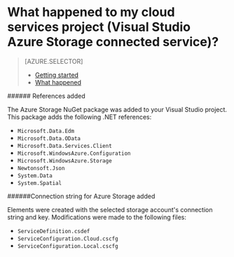 <properties
    pageTitle="What happened to my cloud service project? | Windows Azure | Visual Studio connected services"
	description="Describes what happens in a cloud services project after connecting to an Azure storage account using Visual Studio connected services"
    services="storage"
	documentationCenter=""
	authors="patshea123"
	manager="douge"
	editor="tglee"/>

<tags
	ms.service="storage"
	ms.date="09/03/2015"
	wacn.date=""/>
# What happened to my cloud services project (Visual Studio Azure Storage connected service)?

> [AZURE.SELECTOR]
> - [Getting started](/documentation/articles/vs-storage-cloud-services-getting-started-blobs)
> - [What happened](/documentation/articles/vs-storage-cloud-services-what-happened)


<!-- deleted by customization ## --><!-- keep by customization: begin --> ###### <!-- keep by customization: end --> References added

The Azure Storage NuGet package was added to your Visual Studio project.  
This package adds the following .NET references:

<!-- deleted by customization
- **Microsoft.Data.Edm**
- **Microsoft.Data.OData**
- **Microsoft.Data.Services.Client**
- **Microsoft.WindowsAzure.Configuration**
- **Microsoft.WindowsAzure.Storage**
- **Newtonsoft.Json**
- **System.Data**
- **System.Spatial**

## Connection string for Azure Storage added
-->
<!-- keep by customization: begin -->
- `Microsoft.Data.Edm`
- `Microsoft.Data.OData`
- `Microsoft.Data.Services.Client`
- `Microsoft.WindowsAzure.Configuration`
- `Microsoft.WindowsAzure.Storage`
- `Newtonsoft.Json`
- `System.Data`
- `System.Spatial`

######Connection string for Azure Storage added
<!-- keep by customization: end -->
Elements were created with the selected storage account's connection string and key. Modifications were made to the following files:

<!-- deleted by customization
- **ServiceDefinition.csdef**
- **ServiceConfiguration.Cloud.cscfg**
- **ServiceConfiguration.Local.cscfg**
-->
<!-- keep by customization: begin -->
- `ServiceDefinition.csdef`
- `ServiceConfiguration.Cloud.cscfg`
- `ServiceConfiguration.Local.cscfg`
<!-- keep by customization: end -->
